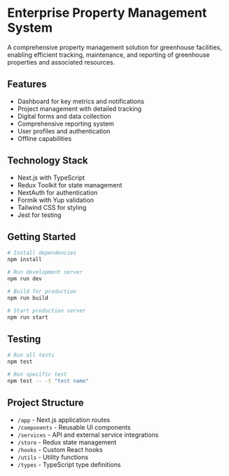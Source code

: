 # Enterprise Property Management System

A comprehensive property management solution for greenhouse facilities, enabling efficient tracking, maintenance, and reporting of greenhouse properties and associated resources.

## Features

- Dashboard for key metrics and notifications
- Project management with detailed tracking
- Digital forms and data collection
- Comprehensive reporting system
- User profiles and authentication
- Offline capabilities

## Technology Stack

- Next.js with TypeScript
- Redux Toolkit for state management
- NextAuth for authentication
- Formik with Yup validation
- Tailwind CSS for styling
- Jest for testing

## Getting Started

```bash
# Install dependencies
npm install

# Run development server
npm run dev

# Build for production
npm run build

# Start production server
npm run start
```

## Testing

```bash
# Run all tests
npm test

# Run specific test
npm test -- -t "test name"
```

## Project Structure

- `/app` - Next.js application routes
- `/components` - Reusable UI components
- `/services` - API and external service integrations
- `/store` - Redux state management
- `/hooks` - Custom React hooks
- `/utils` - Utility functions
- `/types` - TypeScript type definitions
